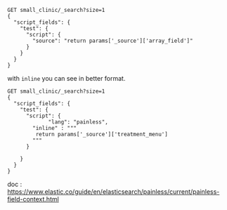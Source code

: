 
```
GET small_clinic/_search?size=1
{
  "script_fields": {
    "test": {
      "script": {
        "source": "return params['_source']['array_field']"
      }
    }
  }
}
```
with `inline` you can see in better format.

```
GET small_clinic/_search?size=1
{
  "script_fields": {
    "test": {
      "script": {
             "lang": "painless",
        "inline" : """
         return params['_source']['treatment_menu']
        """
      }
    
    }
  }
}
```

doc : https://www.elastic.co/guide/en/elasticsearch/painless/current/painless-field-context.html
